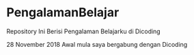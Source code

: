 # PengalamanBelajar
Repository Ini Berisi Pengalaman Belajarku di Dicoding

28 November 2018
Awal mula saya bergabung dengan Dicoding

